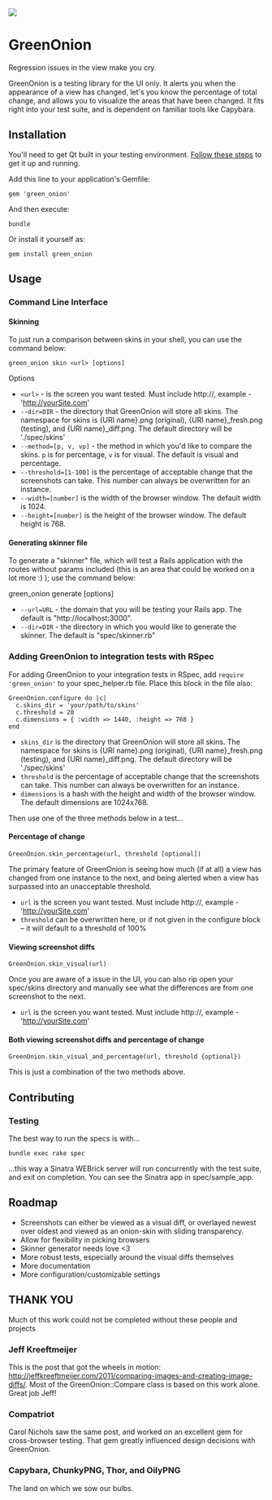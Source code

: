 
[<img src="https://secure.travis-ci.org/tomeara/green_onion.png" />](http://travis-ci.org/#!/tomeara/green_onion)

# GreenOnion

Regression issues in the view make you cry.

GreenOnion is a testing library for the UI only. It alerts you when the appearance of a view has changed, let's you know the percentage of total change, and allows you to visualize the areas that have been changed. It fits right into your test suite, and is dependent on familiar tools like Capybara.

## Installation

You'll need to get Qt built in your testing environment. [Follow these steps](https://github.com/thoughtbot/capybara-webkit/wiki/Installing-Qt-and-compiling-capybara-webkit) to get it up and running.

Add this line to your application's Gemfile:

    gem 'green_onion'

And then execute:

    bundle

Or install it yourself as:

    gem install green_onion

## Usage

### Command Line Interface

#### Skinning

To just run a comparison between skins in your shell, you can use the command below:

    green_onion skin <url> [options]

Options
* `<url>` - is the screen you want tested. Must include http://, example - 'http://yourSite.com'
* `--dir=DIR` - the directory that GreenOnion will store all skins. The namespace for skins is {URI name}.png (original), {URI name}_fresh.png (testing), and {URI name}_diff.png. The default directory will be './spec/skins'
* `--method=[p, v, vp]` - the method in which you'd like to compare the skins. `p` is for percentage, `v` is for visual. The default is visual and percentage.
* `--threshold=[1-100]` is the percentage of acceptable change that the screenshots can take. This number can always be overwritten for an instance.
* `--width=[number]` is the width of the browser window. The default width is 1024.
* `--height=[number]` is the height of the browser window. The default height is 768.

#### Generating skinner file

To generate a "skinner" file, which will test a Rails application with the routes without params included (this is an area that could be worked on a lot more :) ); use the command below:

  green_onion generate [options]

* `--url=URL` - the domain that you will be testing your Rails app. The default is "http://localhost:3000".
* `--dir=DIR` - the directory in which you would like to generate the skinner. The default is "spec/skinner.rb"

### Adding GreenOnion to integration tests with RSpec

For adding GreenOnion to your integration tests in RSpec, add `require 'green_onion'` to your spec_helper.rb file. Place this block in the file also:

    GreenOnion.configure do |c|
      c.skins_dir = 'your/path/to/skins'
      c.threshold = 20
      c.dimensions = { :width => 1440, :height => 768 }
    end

* `skins_dir` is the directory that GreenOnion will store all skins. The namespace for skins is {URI name}.png (original), {URI name}_fresh.png (testing), and {URI name}_diff.png. The default directory will be './spec/skins'
* `threshold` is the percentage of acceptable change that the screenshots can take. This number can always be overwritten for an instance.
* `dimensions` is a hash with the height and width of the browser window. The default dimensions are 1024x768.

Then use one of the three methods below in a test...

#### Percentage of change

    GreenOnion.skin_percentage(url, threshold [optional])
The primary feature of GreenOnion is seeing how much (if at all) a view has changed from one instance to the next, and being alerted when a view has surpassed into an unacceptable threshold.

* `url` is the screen you want tested. Must include http://, example - 'http://yourSite.com'
* `threshold` can be overwritten here, or if not given in the configure block – it will default to a threshold of 100%

#### Viewing screenshot diffs

    GreenOnion.skin_visual(url)
Once you are aware of a issue in the UI, you can also rip open your spec/skins directory and manually see what the differences are from one screenshot to the next.

* `url` is the screen you want tested. Must include http://, example - 'http://yourSite.com'

#### Both viewing screenshot diffs and percentage of change

    GreenOnion.skin_visual_and_percentage(url, threshold {optional})
This is just a combination of the two methods above.

## Contributing

### Testing

The best way to run the specs is with...

    bundle exec rake spec

...this way a Sinatra WEBrick server will run concurrently with the test suite, and exit on completion. You can see the Sinatra app in spec/sample_app.

## Roadmap

* Screenshots can either be viewed as a visual diff, or overlayed newest over oldest and viewed as an onion-skin with sliding transparency.
* Allow for flexibility in picking browsers
* Skinner generator needs love <3
* More robust tests, especially around the visual diffs themselves
* More documentation
* More configuration/customizable settings

## THANK YOU

Much of this work could not be completed without these people and projects

### Jeff Kreeftmeijer
This is the post that got the wheels in motion: http://jeffkreeftmeijer.com/2011/comparing-images-and-creating-image-diffs/. Most of the GreenOnion::Compare class is based on this work alone. Great job Jeff!

### Compatriot
Carol Nichols saw the same post, and worked on an excellent gem for cross-browser testing. That gem greatly influenced design decisions with GreenOnion.

### Capybara, ChunkyPNG, Thor, and OilyPNG
The land on which we sow our bulbs.